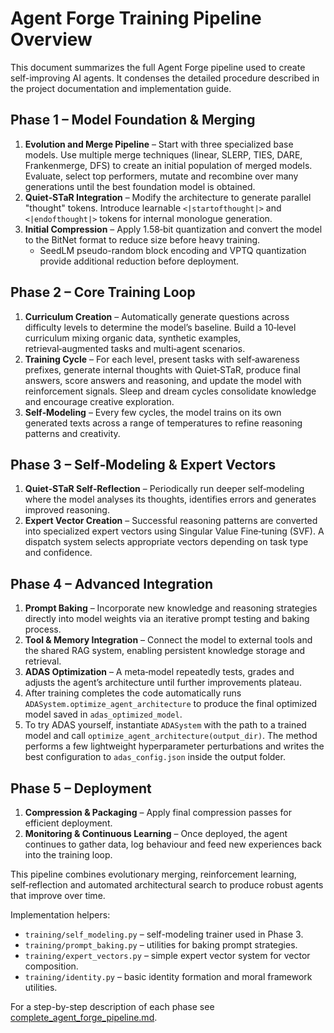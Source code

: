# Agent Forge Training Pipeline Overview

This document summarizes the full Agent Forge pipeline used to create self-improving AI agents. It condenses the detailed procedure described in the project documentation and implementation guide.

## Phase 1 – Model Foundation & Merging
1. **Evolution and Merge Pipeline** – Start with three specialized base models. Use multiple merge techniques (linear, SLERP, TIES, DARE, Frankenmerge, DFS) to create an initial population of merged models. Evaluate, select top performers, mutate and recombine over many generations until the best foundation model is obtained.
2. **Quiet‑STaR Integration** – Modify the architecture to generate parallel "thought" tokens. Introduce learnable `<|startofthought|>` and `<|endofthought|>` tokens for internal monologue generation.
3. **Initial Compression** – Apply 1.58‑bit quantization and convert the model to the BitNet format to reduce size before heavy training.
    - SeedLM pseudo-random block encoding and VPTQ quantization provide additional reduction before deployment.

## Phase 2 – Core Training Loop
1. **Curriculum Creation** – Automatically generate questions across difficulty levels to determine the model’s baseline. Build a 10‑level curriculum mixing organic data, synthetic examples, retrieval‑augmented tasks and multi‑agent scenarios.
2. **Training Cycle** – For each level, present tasks with self‑awareness prefixes, generate internal thoughts with Quiet‑STaR, produce final answers, score answers and reasoning, and update the model with reinforcement signals. Sleep and dream cycles consolidate knowledge and encourage creative exploration.
3. **Self‑Modeling** – Every few cycles, the model trains on its own generated texts across a range of temperatures to refine reasoning patterns and creativity.

## Phase 3 – Self‑Modeling & Expert Vectors
1. **Quiet‑STaR Self‑Reflection** – Periodically run deeper self‑modeling where the model analyses its thoughts, identifies errors and generates improved reasoning.
2. **Expert Vector Creation** – Successful reasoning patterns are converted into specialized expert vectors using Singular Value Fine‑tuning (SVF). A dispatch system selects appropriate vectors depending on task type and confidence.

## Phase 4 – Advanced Integration
1. **Prompt Baking** – Incorporate new knowledge and reasoning strategies directly into model weights via an iterative prompt testing and baking process.
2. **Tool & Memory Integration** – Connect the model to external tools and the shared RAG system, enabling persistent knowledge storage and retrieval.
3. **ADAS Optimization** – A meta‑model repeatedly tests, grades and adjusts the agent’s architecture until further improvements plateau.
4. After training completes the code automatically runs `ADASystem.optimize_agent_architecture` to produce the final optimized model saved in `adas_optimized_model`.
5. To try ADAS yourself, instantiate `ADASystem` with the path to a trained model and call `optimize_agent_architecture(output_dir)`. The method performs a few lightweight hyperparameter perturbations and writes the best configuration to `adas_config.json` inside the output folder.

## Phase 5 – Deployment
1. **Compression & Packaging** – Apply final compression passes for efficient deployment.
2. **Monitoring & Continuous Learning** – Once deployed, the agent continues to gather data, log behaviour and feed new experiences back into the training loop.

This pipeline combines evolutionary merging, reinforcement learning, self‑reflection and automated architectural search to produce robust agents that improve over time.

Implementation helpers:
- `training/self_modeling.py` – self-modeling trainer used in Phase 3.
- `training/prompt_baking.py` – utilities for baking prompt strategies.
- `training/expert_vectors.py` – simple expert vector system for vector composition.
- `training/identity.py` – basic identity formation and moral framework utilities.

For a step-by-step description of each phase see [complete_agent_forge_pipeline.md](complete_agent_forge_pipeline.md).
